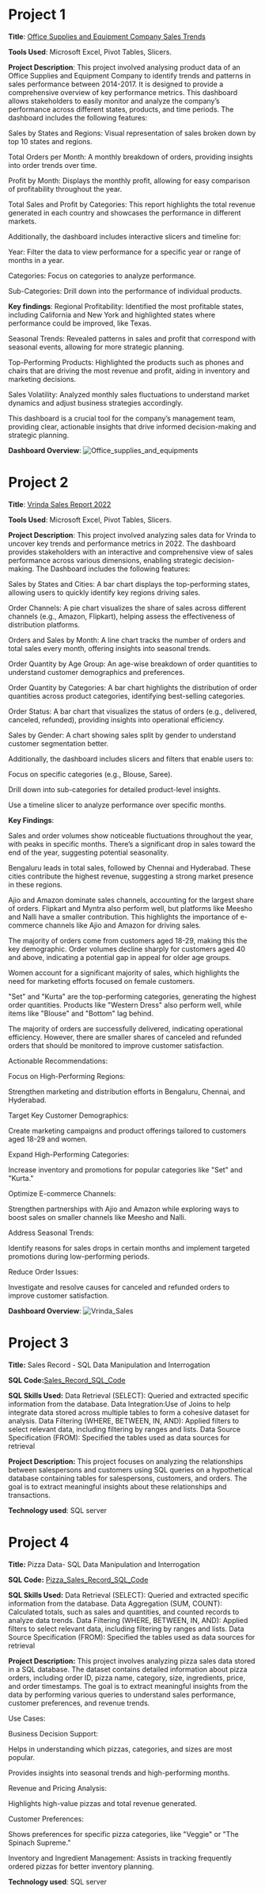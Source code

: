 # Project 1

**Title**: [Office Supplies and Equipment Company Sales Trends](https://github.com/NicholasBabs/Nicholasbabs.github.io/blob/main/Office%20Equipment%20Analysis.xlsx)

**Tools Used**: Microsoft Excel, Pivot Tables, Slicers.

**Project Description**: This project involved analysing product data of an Office Supplies and Equipment Company to identify trends and patterns in sales performance between 2014-2017. It is designed to provide a comprehensive overview of key performance metrics. This dashboard allows stakeholders to easily monitor and analyze the company’s performance across different states, products, and time periods. The dashboard includes the following features:

Sales by States and Regions: Visual representation of sales broken down by top 10 states and regions.

Total Orders  per Month: A monthly breakdown of orders, providing insights into order trends over time.

Profit by Month: Displays the monthly profit, allowing for easy comparison of profitability throughout the year.

Total Sales and Profit by Categories: This report highlights the total revenue generated in each country and showcases the performance in different markets.

Additionally, the dashboard includes interactive slicers and timeline for:

Year: Filter the data to view performance for a specific year or range of months in a year.

Categories: Focus on categories to analyze performance.

Sub-Categories: Drill down into the performance of individual  products.

**Key findings**:
Regional Profitability: Identified the most profitable states, including California and New York and highlighted states where performance could be improved, like Texas.

Seasonal Trends: Revealed patterns in sales and profit that correspond with seasonal events, allowing for more strategic planning.

Top-Performing Products: Highlighted the products such as phones and chairs that are driving the most revenue and profit, aiding in inventory and marketing decisions.

Sales Volatility: Analyzed monthly sales fluctuations to understand market dynamics and adjust business strategies accordingly.

This dashboard is a crucial tool for the company’s management team, providing clear, actionable insights that drive informed decision-making and strategic planning.


**Dashboard Overview**:
![Office_supplies_and_equipments](Office_supplies_and_equipments.png)







# Project 2

**Title**: [Vrinda Sales Report 2022](https://github.com/NicholasBabs/Nicholasbabs.github.io/blob/main/Office%20Equipment%20Analysis.xlsx)

**Tools Used**: Microsoft Excel, Pivot Tables, Slicers.

**Project Description**:
 This project involved analyzing sales data for Vrinda to uncover key trends and performance metrics in 2022. The dashboard provides stakeholders with an interactive and comprehensive view of sales performance across various dimensions, enabling strategic decision-making. The Dashboard includes the following features:
 
Sales by States and Cities: A bar chart displays the top-performing states, allowing users to quickly identify key regions driving sales.

Order Channels: A pie chart visualizes the share of sales across different channels (e.g., Amazon, Flipkart), helping assess the effectiveness of distribution platforms.

Orders and Sales by Month: A line chart tracks the number of orders and total sales every month, offering insights into seasonal trends.

Order Quantity by Age Group: An age-wise breakdown of order quantities to understand customer demographics and preferences.

Order Quantity by Categories: A bar chart highlights the distribution of order quantities across product categories, identifying best-selling categories.

Order Status: A bar chart that visualizes the status of orders (e.g., delivered, canceled, refunded), providing insights into operational efficiency.

Sales by Gender: A chart showing sales split by gender to understand customer segmentation better.

Additionally, the dashboard includes slicers and filters that enable users to:

Focus on specific categories (e.g., Blouse, Saree).

Drill down into sub-categories for detailed product-level insights.

Use a timeline slicer to analyze performance over specific months.

**Key Findings**:

Sales and order volumes show noticeable fluctuations throughout the year, with peaks in specific months.
There’s a significant drop in sales toward the end of the year, suggesting potential seasonality.

Bengaluru leads in total sales, followed by Chennai and Hyderabad.
These cities contribute the highest revenue, suggesting a strong market presence in these regions.

Ajio and Amazon dominate sales channels, accounting for the largest share of orders.
Flipkart and Myntra also perform well, but platforms like Meesho and Nalli have a smaller contribution.
This highlights the importance of e-commerce channels like Ajio and Amazon for driving sales.

The majority of orders come from customers aged 18-29, making this the key demographic.
Order volumes decline sharply for customers aged 40 and above, indicating a potential gap in appeal for older age groups.

Women account for a significant majority of sales, which highlights the need for marketing efforts focused on female customers.

"Set" and "Kurta" are the top-performing categories, generating the highest order quantities.
Products like "Western Dress" also perform well, while items like "Blouse" and "Bottom" lag behind.

The majority of orders are successfully delivered, indicating operational efficiency.
However, there are smaller shares of canceled and refunded orders that should be monitored to improve customer satisfaction.

Actionable Recommendations:

Focus on High-Performing Regions:

Strengthen marketing and distribution efforts in Bengaluru, Chennai, and Hyderabad.

Target Key Customer Demographics:

Create marketing campaigns and product offerings tailored to customers aged 18-29 and women.

Expand High-Performing Categories:

Increase inventory and promotions for popular categories like "Set" and "Kurta."

Optimize E-commerce Channels:

Strengthen partnerships with Ajio and Amazon while exploring ways to boost sales on smaller channels like Meesho and Nalli.

Address Seasonal Trends:

Identify reasons for sales drops in certain months and implement targeted promotions during low-performing periods.

Reduce Order Issues:

Investigate and resolve causes for canceled and refunded orders to improve customer satisfaction.

**Dashboard Overview**:
![Vrinda_Sales](Vrinda_Sales.png)

# Project 3

**Title:** Sales Record - SQL Data Manipulation and Interrogation

**SQL Code:**[Sales_Record_SQL_Code](https://github.com/NicholasBabs/Nicholasbabs.github.io/blob/main/Sales_Record.sql)

**SQL Skills Used:** Data Retrieval (SELECT): Queried and extracted specific information from the database.
Data Integration:Use of Joins to help integrate data stored across multiple tables to form a cohesive dataset for analysis.
Data Filtering (WHERE, BETWEEN, IN, AND): Applied filters to select relevant data, including filtering by ranges and lists.
Data Source Specification (FROM): Specified the tables used as data sources for retrieval

**Project Description:** This project focuses on analyzing the relationships between salespersons and customers using SQL queries on a hypothetical database containing tables for salespersons, customers, and orders. The goal is to extract meaningful insights about these relationships and transactions.

**Technology used**: SQL server

# Project 4

**Title:** Pizza Data- SQL Data Manipulation and Interrogation

**SQL Code:** [Pizza_Sales_Record_SQL_Code](https://github.com/NicholasBabs/Nicholasbabs.github.io/blob/main/Pizza_sales.sql)

**SQL Skills Used:** Data Retrieval (SELECT): Queried and extracted specific information from the database.
Data Aggregation (SUM, COUNT): Calculated totals, such as sales and quantities, and counted records to analyze data trends.
Data Filtering (WHERE, BETWEEN, IN, AND): Applied filters to select relevant data, including filtering by ranges and lists.
Data Source Specification (FROM): Specified the tables used as data sources for retrieval

**Project Description:** This project involves analyzing pizza sales data stored in a SQL database. The dataset contains detailed information about pizza orders, including order ID, pizza name, category, size, ingredients, price, and order timestamps. The goal is to extract meaningful insights from the data by performing various queries to understand sales performance, customer preferences, and revenue trends.

Use Cases:

Business Decision Support:

Helps in understanding which pizzas, categories, and sizes are most popular.

Provides insights into seasonal trends and high-performing months.

Revenue and Pricing Analysis:

Highlights high-value pizzas and total revenue generated.

Customer Preferences:

Shows preferences for specific pizza categories, like "Veggie" or "The Spinach Supreme."

Inventory and Ingredient Management:
Assists in tracking frequently ordered pizzas for better inventory planning.


**Technology used**: SQL server









